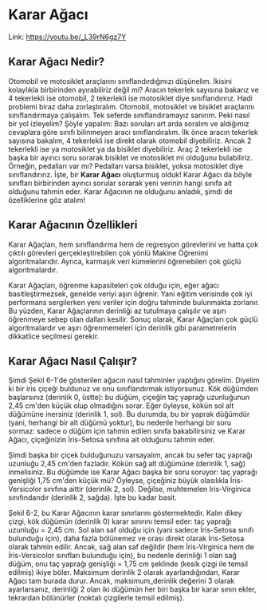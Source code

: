 # Karar Ağacı

Link: https://youtu.be/_L39rN6gz7Y

## Karar Ağacı Nedir?

Otomobil ve motosiklet araçlarını sınıflandırdığmızı düşünelim. İkisini kolaylıkla birbirinden ayırabiliriz değil mi? Aracın tekerlek sayısına bakarız ve 4 tekerlekli ise otomobil, 2 tekerlekli ise motosiklet diye sınıflandırırız. Hadi problemi biraz daha zorlaştıralım. Otomobil, motosiklet ve bisiklet araçlarını sınıflandırmaya çalışalım. Tek seferde sınıflandıramayız sanırım. Peki nasıl bir yol izleyelim? Şöyle yapalım: Bazı soruları art arda soralım ve aldığımız cevaplara göre sınıfı bilinmeyen aracı sınıflandıralım. İlk önce aracın tekerlek sayısına bakalım, 4 tekerlekli ise direkt olarak otomobil diyebiliriz. Ancak 2 tekerlekli ise ya motosiklet ya da bisiklet diyebiliriz. Araç 2 tekerlekli ise başka bir ayırıcı soru sorarak bisiklet ve motosiklet mi olduğunu bulabiliriz. Örneğin, pedalları var mı? Pedalları varsa bisiklet, yoksa motosiklet diye sınıflandırırız. İşte, bir **Karar Ağacı** oluşturmuş olduk! Karar Ağacı da böyle sınıfları birbirinden ayırıcı sorular sorarak yeni verinin hangi sınıfa ait olduğunu tahmin eder. Karar Ağacının ne olduğunu anladık, şimdi de özelliklerine göz atalım!<br>

## Karar Ağacının Özellikleri

Karar Ağaçları, hem sınıflandırma hem de regresyon görevlerini ve hatta çok çıktılı görevleri gerçekleştirebilen çok yönlü Makine Öğrenimi algoritmalarıdır. Ayrıca, karmaşık veri kümelerini öğrenebilen çok güçlü algoritmalardır. <br>

Karar Ağaçları, öğrenme kapasiteleri çok olduğu için, eğer ağacı basitleştirmezsek, genelde veriyi aşırı öğrenir. Yani eğitim verisinde çok iyi performans sergilerken yeni veriler için doğru tahminde bulunmakta zorlanır. Bu yüzden, Karar Ağaçlarının derinliği az tutulmaya çalışılır ve aşırı öğrenmeye sebep olan dalları kesilir. Sonuç olarak, Karar Ağaçları çok güçlü algoritmalardır ve aşırı öğrenmemeleri için derinlik gibi parametrelerin dikkatlice seçilmesi gerekir. <br>

## Karar Ağacı Nasıl Çalışır?

Şimdi Şekil 6-1'de gösterilen ağacın nasıl tahminler yaptığını görelim. Diyelim ki bir iris çiçeği buldunuz ve onu sınıflandırmak istiyorsunuz. Kök düğümden başlarsınız (derinlik 0, üstte): bu düğüm, çiçeğin taç yaprağı uzunluğunun 2,45 cm'den küçük olup olmadığını sorar. Eğer öyleyse, kökün sol alt düğümüne inersiniz (derinlik 1, sol). Bu durumda, bu bir yaprak düğümdür (yani, herhangi bir alt düğümü yoktur), bu nedenle herhangi bir soru sormaz: sadece o düğüm için tahmin edilen sınıfa bakabilirsiniz ve Karar Ağacı, çiçeğinizin İris-Setosa sınıfına ait olduğunu tahmin eder. <br>

Şimdi başka bir çiçek bulduğunuzu varsayalım, ancak bu sefer taç yaprağı uzunluğu 2,45 cm'den fazladır. Kökün sağ alt düğümüne (derinlik 1, sağ) inmelisiniz. Bu düğümde ise Karar Ağacı başka bir soru soruyor: taç yaprağı genişliği 1,75 cm'den küçük mü? Öyleyse, çiçeğiniz büyük olasılıkla İris-Versicolor sınıfına aittir (derinlik 2, sol). Değilse, muhtemelen Iris-Virginica sınıfındandır (derinlik 2, sağda). İşte bu kadar basit. <br>

Şekil 6-2, bu Karar Ağacının karar sınırlarını göstermektedir. Kalın dikey çizgi, kök düğümün (derinlik 0) karar sınırını temsil eder: taç yaprağı uzunluğu = 2,45 cm. Sol alan saf olduğu için (yani sadece İris-Setosa sınıfı bulunduğu için), daha fazla bölünemez ve orası direkt olarak İris-Setosa olarak tahmin edilir. Ancak, sağ alan saf değildir (hem İris-Virginica hem de İris-Versicolor sınıfları bulunduğu için), bu nedenle derinliği 1 olan sağ düğüm, onu taç yaprağı genişliği = 1,75 cm şeklinde (kesik çizgi ile temsil edilmiş) ikiye böler. Maksimum derinlik 2 olarak ayarlandığından, Karar Ağacı tam burada durur. Ancak, maksimum_derinlik değerini 3 olarak ayarlarsanız, derinliği 2 olan iki düğümün her biri başka bir karar sınırı ekler, tekrardan bölünürler (noktalı çizgilerle temsil edilmiş). <br>
